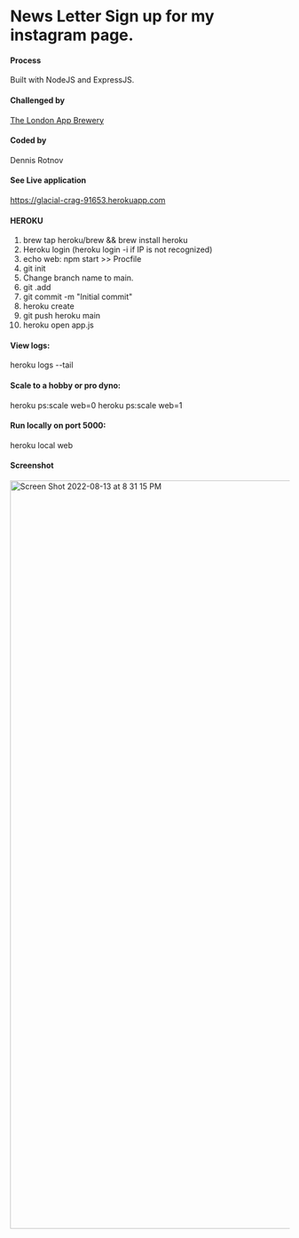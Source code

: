 # News Letter Sign up for my instagram page.

#### Process
Built with NodeJS and ExpressJS. 

#### Challenged by 
[The London App Brewery](https://www.appbrewery.co)

#### Coded by 
Dennis Rotnov
#### See Live application 
https://glacial-crag-91653.herokuapp.com

#### HEROKU
1. brew tap heroku/brew && brew install heroku
2. Heroku login (heroku login -i  if IP is not recognized)
3. echo web: npm start >> Procfile
4. git init
5. Change branch name to main.
6. git .add 
7. git commit -m "Initial commit"
8. heroku create
9. git push heroku main
10. heroku open app.js

#### View logs: 
heroku logs --tail
#### Scale to a hobby or pro dyno: 
heroku ps:scale web=0 
heroku ps:scale web=1
#### Run locally on port 5000: 
heroku local web

#### Screenshot
<img width="1349" alt="Screen Shot 2022-08-13 at 8 31 15 PM" src="https://user-images.githubusercontent.com/86169204/184517738-22e236f8-d131-43e9-99c3-7f0d9e41126a.png">
